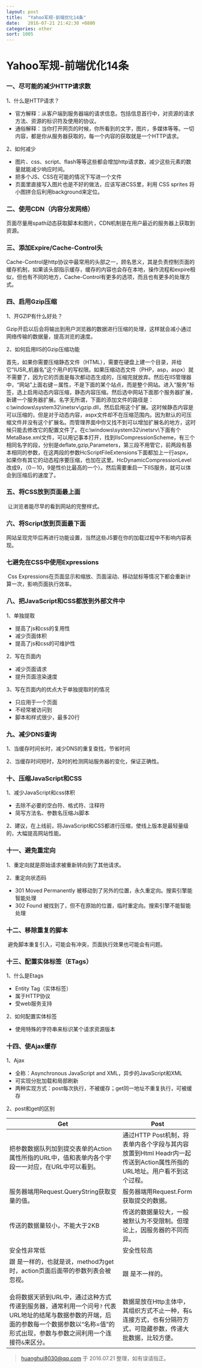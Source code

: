 ```yaml
---
layout: post
title:  "Yahoo军规-前端优化14条"
date:   2016-07-21 21:42:30 +0800
categories: other
sort: 1005
---
```


# Yahoo军规-前端优化14条

### 一、尽可能的减少HTTP请求数

1、什么是HTTP请求？

- 官方解释：从客户端到服务器端的请求信息。包括信息首行中，对资源的请求方法、资源的标识符及使用的协议。
- 通俗解释：当你打开网页的时候，你所看到的文字，图片，多媒体等等。一切内容，都是你从服务器获取的，每一个内容的获取就是一个HTTP请求。

2、如何减少

- 图片、css、script、flash等等这些都会增加http请求数，减少这些元素的数量就能减少响应时间。
- 把多个JS、CSS在可能的情况下写进一个文件
- 页面里直接写入图片也是不好的做法，应该写进CSS里，利用 CSS sprites 将小图拼合后利用background来定位。

### 二、使用CDN（内容分发网络）

​	页面尽量用spath动态获取脚本和图片，CDN机制是在用户最近的服务器上获取到资源。

### 三、添加Expire/Cache-Control头

​	Cache-Control是http协议中最常用的头部之一，顾名思义，其是负责控制页面的缓存机制，如果该头部指示缓存，缓存的内容也会存在本地，操作流程和expire相似，但也有不同的地方，Cache-Control有更多的选项，而且也有更多的处理方式。

### 四、启用Gzip压缩

1、开GZIP有什么好处？

​	Gzip开启以后会将输出到用户浏览器的数据进行压缩的处理，这样就会减小通过网络传输的数据量，提高浏览的速度。

2、如何启用IIS的Gzip压缩功能

​	首先，如果你需要压缩静态文件（HTML），需要在硬盘上建一个目录，并给它“IUSR_机器名”这个用户的写权限。如果压缩动态文件（PHP，asp，aspx）就不需要了，因为它的页面是每次都动态生成的，压缩完就放弃。然后在IIS管理器中，“网站”上面右键－属性，不是下面的某个站点，而是整个网站。进入“服务”标签，选上启用动态内容压缩，静态内容压缩。然后选中网站下面那个服务器扩展，新建一个服务器扩展。名字无所谓，下面的添加文件的路径是： c:\windows\system32\inetsrv\gzip.dll，然后启用这个扩展。这时候静态内容是可以压缩的，但是对于动态内容，aspx文件却不在压缩范围内。因为默认的可压缩文件并没有这个扩展名。而管理界面中你又找不到可以增加扩展名的地方，这时候只能去修改它的配置文件了。在c:\windows\system32\inetsrv\下面有个MetaBase.xml文件，可以用记事本打开，找到IIsCompressionScheme，有三个相同名字的段，分别是deflate,gzip,Parameters，第三段不用管它，前两段有基本相同的参数，在这两段的参数HcScriptFileExtensions下面都加上一行aspx，如果你有其它的动态程序要压缩，也加在这里。HcDynamicCompressionLevel改成9，（0－10，9是性价比最高的一个）。然后需要重启一下IIS服务，就可以体会到压缩后的速度了。

### 五、将CSS放到页面最上面

​	让浏览者能尽早的看到网站的完整样式。

### 六、将Script放到页面最下面

​	网站呈现完毕后再进行功能设置，当然这些JS要在你的加载过程中不影响内容表现。

### 七避免在CSS中使用Expressions

​	Css Expressions在页面显示和缩放、页面滚动、移动鼠标等情况下都会重新计算一次，影响页面执行效率。

### 八、把JavaScript和CSS都放到外部文件中

1、单独提取

- 提高了js和css的复用性
- 减少页面体积
- 提高了js和css的可维护性

2、写在页面内

- 减少页面请求
- 提升页面渲染速度

3、写在页面内的优点大于单独提取时的情况

- 只应用于一个页面
- 不经常被访问到
- 脚本和样式很少，最多20行


### 九、减少DNS查询

1、当缓存时间长时，减少DNS的重复查找，节省时间

2、当缓存时间短时，及时的检测网站服务器的变化，保证正确性。

### 十、压缩JavaScript和CSS

1、减少JavaScript和css体积

- 去除不必要的空白符、格式符、注释符
- 简写方法名、参数名压缩Js脚本

2、建议，在上线前，将JavaScript和CSS都进行压缩，使线上版本是最轻量级的，大幅提高网站性能。

### 十一、避免重定向

1、重定向就是原始请求被重新转向到了其他请求。

2、重定向状态码

- 301 Moved Permanently 被移动到了另外的位置，永久重定向。搜索引擎能智能处理
- 302 Found 被找到了，但不在原始的位置，临时重定向。搜索引擎不能智能处理

### 十二、移除重复的脚本

​	避免脚本重复引入，可能会有冲突，页面执行效果也可能会有问题。

### 十三、配置实体标签（ETags）

1、什么是Etags

- Entity Tag（实体标签）
- 属于HTTP协议
- 受web服务支持

2、如何配置实体标签

- 使用特殊的字符串来标识某个请求资源版本

### 十四、使Ajax缓存

1、Ajax

- 全称：Asynchronous JavaScript and XML，异步的JavaScript和XML
- 可实现分批加载和局部刷新
- 两种实现方式：post每次执行，不被缓存；get同一地址不重复执行，可被缓存

2、post和get的区别

| Get                                                          | Post                                                         |
| ------------------------------------------------------------ | ------------------------------------------------------------ |
| 把参数数据队列加到提交表单的Action属性所指的URL中，值和表单内各个字段一一对应，在URL中可以看到。 | 通过HTTP Post机制，将表单内各个字段与其内容放置到Html Headr内一起传送到Action属性所指的URL地址。用户看不到这个过程。 |
| 服务器端用Request.QueryString获取变量的值。                  | 服务器端用Request.Form获取提交的数据。                       |
| 传送的数据量较小，不能大于2KB                                | 传送的数据量较大，一般被默认为不受限制。但理论上，因服务器的不同而异。 |
| 安全性非常低                                                 | 安全性较高                                                   |
| <form method= 'get' action='a.jsp?b=b'>跟 <form method='get' action='a.jsp'>是一样的，也就是说，method为get时，action页面后面带的参数列表会被忽视。 | <form method= 'get' action='a.jsp?b=b'>跟 <form method='get' action='a.jsp'>是不一样的。 |
| 会将数据天骄到URL中，通过这种方式传递到服务器，通常利用一个问号`?` 代表URL地址的结尾与数据参数的开端，后面的参数每一个数据参数以“名称=值”的形式出现，参数与参数之间利用一个连接符`&`来区分。 | 数据是放在Http主体中，其组织方式不止一种，有`&`连接方式，也有分隔符方式，可隐藏参数，传递大批数据，比较方便。 |



> huanghui8030@qq.com 于 2016.07.21 整理，如有误请指正。
>